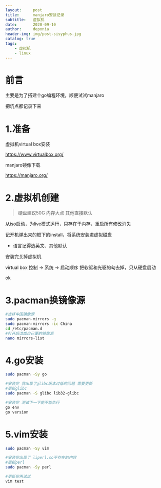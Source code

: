 ```yaml
---
layout:     post
title:      manjaro安装记录
subtitle:   虚拟机
date:       2020-09-10
author:     deponia
header-img: img/post-sisyphus.jpg
catalog: true
tags:
    - 虚拟机
    - linux
---
```




# 前言

主要是为了搭建个go编程环境，顺便试试manjaro

把坑点都记录下来

# 1.准备

虚拟机virtual box安装

https://www.virtualbox.org/

manjaro镜像下载

https://manjaro.org/

# 2.虚拟机创建

> 硬盘建议50G 内存大点 其他直接默认

从iso启动，为live模式运行，只存在于内存，重启所有修改消失

记开机弹出来的框下的install，将系统安装进虚拟磁盘

- 语言记得选英文、其他默认

安装完关掉虚拟机

virtual box 控制 -> 系统 -> 启动顺序 把软驱和光驱的勾去掉，只从硬盘启动

ok

# 3.pacman换镜像源

```bash
#选择中国镜像源
sudo pacman-mirrors -g
sudo pacman-mirrors -ic China
cd /etc/pacman.d
#打开后改成自己要的镜像源
nano mirrors-list
```

# 4.go安装

```bash
sudo pacman -Sy go

#安装完 我出现了glibc版本过低的问题 需要更新
#更新glibc
sudo pacman -S glibc lib32-glibc

#安装完 测试下一下能不能执行
go env
go version
```

# 5.vim安装

```bash
sudo pacman -Sy vim

#安装完出现了 liperl.so不存在的内容
#更新perl
sudo pacman -Sy perl

#更新完再试试
vim test
```


